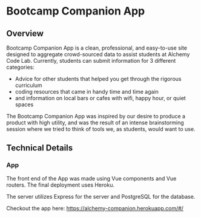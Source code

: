 # Bootcamp Companion App

## Overview
Bootcamp Companion App is a clean, professional, and easy-to-use site designed to aggregate crowd-sourced data to assist students at Alchemy Code Lab. Currently, students can submit information for 3 different categories: 
* Advice for other students that helped you get through the rigorous curriculum
* coding resources that came in handy time and time again
* and information on local bars or cafes with wifi, happy hour, or quiet spaces

The Bootcamp Companion App was inspired by our desire to produce a product with high utility, and was the result of an intense brainstorming session where we tried to think of tools we, as students, would want to use. 

## Technical Details

### App
The front end of the App was made using Vue components and Vue routers. The final deployment uses Heroku.


The server utilizes Express for the server and PostgreSQL for the database.

Checkout the app here: https://alchemy-companion.herokuapp.com/#/
